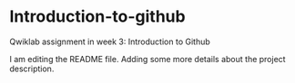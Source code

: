 # Introduction-to-github
Qwiklab assignment in week 3: Introduction to Github

I am editing the README file. Adding some more details about the project description.
